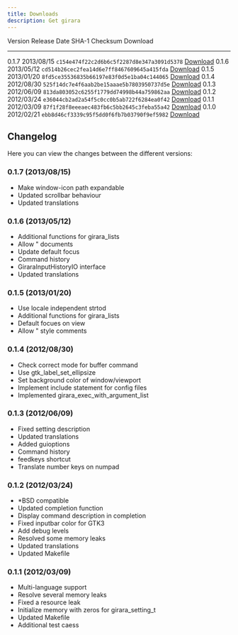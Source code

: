 ```yaml
---
title: Downloads
description: Get girara
---
```


Version  Release Date  SHA-1 Checksum                             Download
-------- ------------  ------------------------------------------ ----------------------------------
0.1.7    2013/08/15    `c154e474f22c2d6b6c5f2287d8e347a3091d5378` [Download](girara-0.1.7.tar.gz)
0.1.6    2013/05/12    `cd514b26cec2fea14d6e7ff8467609645a415fda` [Download](girara-0.1.6.tar.gz)
0.1.5    2013/01/20    `8fd5ce35536835b66197e83f0d5e1ba04c144065` [Download](girara-0.1.5.tar.gz)
0.1.4    2012/08/30    `525f14dc7e4f6aab2be15aaae5b7803950737d5e` [Download](girara-0.1.4.tar.gz)
0.1.3    2012/06/09    `813da803052c6255f1779dd74998b44a759862aa` [Download](girara-0.1.3.tar.gz)
0.1.2    2012/03/24    `e36044cb2ad2a54f5c0cc0b5ab722f6284ea0f42` [Download](girara-0.1.2.tar.gz)
0.1.1    2012/03/09    `87f1f28f8eeeaec483fb6c5bb2645c3feba55a42` [Download](girara-0.1.1.tar.gz)
0.1.0    2012/02/21    `ebb8d46cf3339c95f5dd0f6fb7b03790f9ef5982` [Download](girara-0.1.0.tar.gz)

## Changelog
Here you can view the changes between the different versions:

### 0.1.7 (2013/08/15)
* Make window-icon path expandable
* Updated scrollbar behaviour
* Updated translations

### 0.1.6 (2013/05/12)
* Additional functions for girara_lists
* Allow " documents
* Update default focus
* Command history
* GiraraInputHistoryIO interface
* Updated translations

### 0.1.5 (2013/01/20)
* Use locale independent strtod
* Additional functions for girara_lists
* Default focues on view
* Allow " style comments

### 0.1.4 (2012/08/30)
* Check correct mode for buffer command
* Use gtk_label_set_ellipsize
* Set background color of window/viewport
* Implement include statement for config files
* Implemented girara_exec_with_argument_list

### 0.1.3 (2012/06/09)
* Fixed setting description
* Updated translations
* Added guioptions
* Command history
* feedkeys shortcut
* Translate number keys on numpad

### 0.1.2 (2012/03/24)
* \*BSD compatible
* Updated completion function
* Display command description in completion
* Fixed inputbar color for GTK3
* Add debug levels
* Resolved some memory leaks
* Updated translations
* Updated Makefile

### 0.1.1 (2012/03/09)
* Multi-language support
* Resolve several memory leaks
* Fixed a resource leak
* Initialize memory with zeros for girara_setting_t
* Updated Makefile
* Additional test caess
